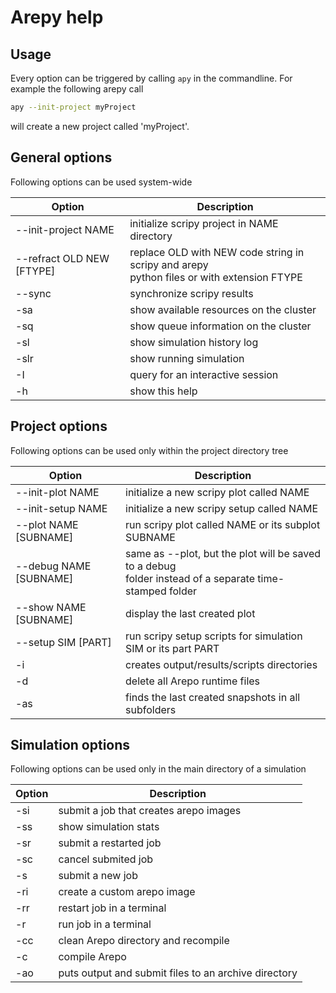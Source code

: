 # Arepy help

## Usage

Every option can be triggered by calling `apy` in the commandline.
For example the following arepy call

```bash
apy --init-project myProject
```

will create a new project called 'myProject'.

## General options

Following options can be used system-wide

| Option                       | Description                                  |
|------------------------------|----------------------------------------------|
| --init-project NAME          | initialize scripy project in NAME directory  |  
| --refract OLD NEW [FTYPE]    | replace OLD with NEW code string in scripy and arepy</br> python files or with extension FTYPE |
| --sync                       | synchronize scripy results                   |
|-sa                           | show available resources on the cluster      |
|-sq                           | show queue information on the cluster        |
|-sl                           | show simulation history log                  |
|-slr                          | show running simulation                      |
|-I                            | query for an interactive session             |
|-h                            | show this help                               |

## Project options

Following options can be used only within the project directory tree

| Option                 | Description                                        |
|------------------------|----------------------------------------------------|
| --init-plot NAME       | initialize a new scripy plot called NAME           |
| --init-setup NAME      | initialize a new scripy setup called NAME          |
| --plot NAME [SUBNAME]  | run scripy plot called NAME or its subplot SUBNAME |
| --debug NAME [SUBNAME] | same as --plot, but the plot will be saved to a debug</br> folder instead of a separate time-stamped folder |
| --show NAME [SUBNAME]  | display the last created plot |
| --setup SIM [PART]     | run scripy setup scripts for simulation SIM or its part PART |
|-i                      | creates output/results/scripts directories         |
|-d                      | delete all Arepo runtime files                     |
|-as                     | finds the last created snapshots in all subfolders |

## Simulation options

Following options can be used only in the main directory of a simulation

| Option | Description                                          |
|--------|------------------------------------------------------|
|-si     | submit a job that creates arepo images               |
|-ss     | show simulation stats                                |
|-sr     | submit a restarted job                               |
|-sc     | cancel submited job                                  |
|-s      | submit a new job                                     |
|-ri     | create a custom arepo image                          |
|-rr     | restart job in a terminal                            |
|-r      | run job in a terminal                                |
|-cc     | clean Arepo directory and recompile                  |
|-c      | compile Arepo                                        |
|-ao     | puts output and submit files to an archive directory |
